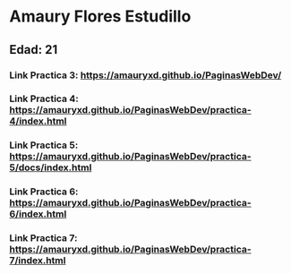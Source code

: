 # Amaury Flores Estudillo

## Edad: 21

### Link Practica 3: https://amauryxd.github.io/PaginasWebDev/

### Link Practica 4: https://amauryxd.github.io/PaginasWebDev/practica-4/index.html

### Link Practica 5: https://amauryxd.github.io/PaginasWebDev/practica-5/docs/index.html

### Link Practica 6: https://amauryxd.github.io/PaginasWebDev/practica-6/index.html

### Link Practica 7: https://amauryxd.github.io/PaginasWebDev/practica-7/index.html